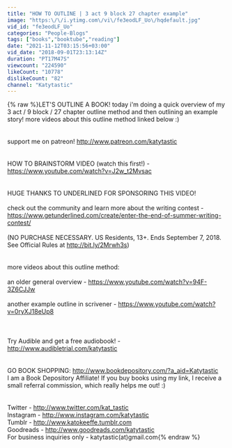 ```yaml
---
title: "HOW TO OUTLINE | 3 act 9 block 27 chapter example"
image: "https:\/\/i.ytimg.com\/vi\/fe3eodLF_Uo\/hqdefault.jpg"
vid_id: "fe3eodLF_Uo"
categories: "People-Blogs"
tags: ["books","booktube","reading"]
date: "2021-11-12T03:15:56+03:00"
vid_date: "2018-09-01T23:13:14Z"
duration: "PT17M47S"
viewcount: "224590"
likeCount: "10778"
dislikeCount: "82"
channel: "Katytastic"
---
```

{% raw %}LET'S OUTLINE A BOOK! today i'm doing a quick overview of my 3 act / 9 block / 27 chapter outline method and then outlining an example story! more videos about this outline method linked below :)<br /><br /><br />support me on patreon! <a rel="nofollow" target="blank" href="http://www.patreon.com/katytastic">http://www.patreon.com/katytastic</a><br /><br /><br />HOW TO BRAINSTORM VIDEO (watch this first!) - <a rel="nofollow" target="blank" href="https://www.youtube.com/watch?v=J2w_t2Mvsac">https://www.youtube.com/watch?v=J2w_t2Mvsac</a><br /><br /><br />HUGE THANKS TO UNDERLINED FOR SPONSORING THIS VIDEO! <br /><br />check out the community and learn more about the writing contest - <a rel="nofollow" target="blank" href="https://www.getunderlined.com/create/enter-the-end-of-summer-writing-contest/">https://www.getunderlined.com/create/enter-the-end-of-summer-writing-contest/</a><br /><br />(NO PURCHASE NECESSARY. US Residents, 13+. Ends September 7, 2018. See Official Rules at <a rel="nofollow" target="blank" href="http://bit.ly/2Mrwh3s)">http://bit.ly/2Mrwh3s)</a><br /><br /><br />more videos about this outline method:<br /><br />an older general overview - <a rel="nofollow" target="blank" href="https://www.youtube.com/watch?v=94F-3Z6CJJw">https://www.youtube.com/watch?v=94F-3Z6CJJw</a><br /><br />another example outline in scrivener - <a rel="nofollow" target="blank" href="https://www.youtube.com/watch?v=0ryXJ18eUp8">https://www.youtube.com/watch?v=0ryXJ18eUp8</a><br /><br /><br /><br />Try Audible and get a free audiobook! - <a rel="nofollow" target="blank" href="http://www.audibletrial.com/katytastic">http://www.audibletrial.com/katytastic</a><br /><br /><br />GO BOOK SHOPPING: <a rel="nofollow" target="blank" href="http://www.bookdepository.com/?a_aid=Katytastic">http://www.bookdepository.com/?a_aid=Katytastic</a><br />I am a Book Depository Affiliate! If you buy books using my link, I receive a small referral commission, which really helps me out! :)<br /><br /><br />Twitter - <a rel="nofollow" target="blank" href="http://www.twitter.com/kat_tastic">http://www.twitter.com/kat_tastic</a><br />Instagram - <a rel="nofollow" target="blank" href="http://www.instagram.com/katytastic">http://www.instagram.com/katytastic</a><br />Tumblr - <a rel="nofollow" target="blank" href="http://www.katokeeffe.tumblr.com">http://www.katokeeffe.tumblr.com</a><br />Goodreads - <a rel="nofollow" target="blank" href="http://www.goodreads.com/katytastic">http://www.goodreads.com/katytastic</a><br />For business inquiries only - katytastic(at)gmail.com{% endraw %}
